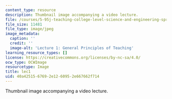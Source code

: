 ```yaml
---
content_type: resource
description: Thumbnail image accompanying a video lecture.
file: /courses/5-95j-teaching-college-level-science-and-engineering-spring-2009/40a4251567692e1260952e667662f714_lec1.jpg
file_size: 11481
file_type: image/jpeg
image_metadata:
  caption: ''
  credit: ''
  image-alt: 'Lecture 1: General Principles of Teaching'
learning_resource_types: []
license: https://creativecommons.org/licenses/by-nc-sa/4.0/
ocw_type: OCWImage
resourcetype: Image
title: lec1
uid: 40a42515-6769-2e12-6095-2e667662f714
---
```

Thumbnail image accompanying a video lecture.